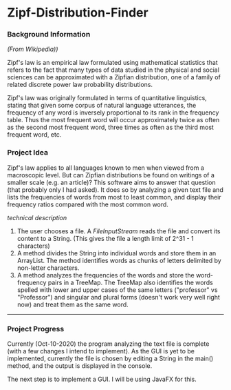 # Zipf-Distribution-Finder

### Background Information 

_(From Wikipedia))_

Zipf's law is an empirical law formulated using mathematical statistics that refers to the fact that many types of data studied in the physical and social sciences can be approximated with a Zipfian distribution, one of a family of related discrete power law probability distributions.

Zipf's law was originally formulated in terms of quantitative linguistics, stating that given some corpus of natural language utterances, the frequency of any word is inversely proportional to its rank in the frequency table. Thus the most frequent word will occur approximately twice as often as the second most frequent word, three times as often as the third most frequent word, etc.

### Project Idea

Zipf's law applies to all languages known to men when viewed from a macroscopic level. But can Zipfian distributions be found on writings of a smaller scale (e.g. an article)? This software aims to answer that question (that probably only I had asked). It does so by analyzing a given text file and lists the frequencies of words from most to least common, and display their frequency ratios compared with the most common word.

_technical description_

1. The user chooses a file. A _FileInputStream_ reads the file and convert its content to a String. (This gives the file a length limit of 2^31 - 1 characters)
1. A method divides the String into individual words and store them in an ArrayList. The method identifies words as chunks of letters delimited by non-letter characters.
1. A method analyzes the frequencies of the words and store the word-frequency pairs in a TreeMap. The TreeMap also identifies the words spelled with lower and upper cases of the same letters ("professor" vs "Professor") and singular and plural forms (doesn't work very well right now) and treat them as the same word.


--------------------------------------------------------
### Project Progress

Currently (Oct-10-2020) the program analyzing the text file is complete (with a few changes I intend to implement). As the GUI is yet to be implemented, currently the file is chosen by editing a String in the main() method, and the output is displayed in the console.

The next step is to implement a GUI. I will be using JavaFX for this.


